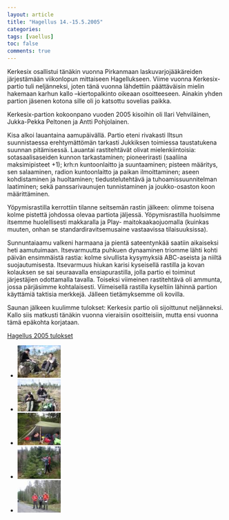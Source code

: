 ```yaml
---
layout: article
title: "Hagellus 14.-15.5.2005"
categories:
tags: [vaellus]
toc: false
comments: true
---
```


Kerkesix osallistui tänäkin vuonna Pirkanmaan laskuvarjojääkäreiden
järjestämään viikonlopun mittaiseen Hagellukseen. Viime vuonna
Kerkesix-partio tuli neljänneksi, joten tänä vuonna lähdettiin
päättäväisin mielin hakemaan karhun kallo –kiertopalkinto oikeaan
osoitteeseen. Ainakin yhden partion jäsenen kotona sille oli jo katsottu
sovelias paikka.

Kerkesix-partion kokoonpano vuoden 2005 kisoihin oli Ilari Vehviläinen,
Jukka-Pekka Peltonen ja Antti Pohjolainen.

Kisa alkoi lauantaina aamupäivällä. Partio eteni rivakasti Iltsun
suunnistaessa erehtymättömän tarkasti Jukkiksen toimiessa taustatukena
suunnan pitämisessä. Lauantai rastitehtävät olivat mielenkiintoisia:
sotasaalisaseiden kunnon tarkastaminen; pioneerirasti (saaliina
maksimipisteet +1); krh:n kuntoonlaitto ja suuntaaminen; pisteen
määritys, sen salaaminen, radion kuntoonlaitto ja paikan ilmoittaminen;
aseen kohdistaminen ja huoltaminen; tiedustelutehtävä ja
tuhoamissuunnitelman laatiminen; sekä panssarivaunujen tunnistaminen ja
joukko-osaston koon määrittäminen.

Yöpymisrastilla kerrottiin tilanne seitsemän rastin jälkeen: olimme
toisena kolme pistettä johdossa olevaa partiota jäljessä.
Yöpymisrastilla huolsimme itsemme huolellisesti makkaralla ja Play-
maitokaakaojuomalla (kuinkas muuten, onhan se standardiravitsemusaine
vastaavissa tilaisuuksissa).

Sunnuntaiaamu valkeni harmaana ja pientä sateentynkää saatiin aikaiseksi
heti aamutuimaan. Itsevarmuutta puhkuen dynaaminen triomme lähti kohti
päivän ensimmäistä rastia: kolme sivullista kysymyksiä ABC-aseista ja
niiltä suojautumisesta. Itsevarmuus hiukan karisi kyseisellä rastilla ja
kovan kolauksen se sai seuraavalla ensiapurastilla, jolla partio ei
toiminut järjestäjien odottamalla tavalla. Toiseksi viimeinen
rastitehtävä oli ammunta, jossa pärjäsimme kohtalaisesti. Viimeisellä
rastilla kyseltiin lähinnä partion käyttämiä taktisia merkkejä. Jälleen
tietämyksemme oli kovilla.

Saunan jälkeen kuulimme tulokset: Kerkesix partio oli sijoittunut
neljänneksi. Kallo siis matkusti tänäkin vuonna vieraisiin osoitteisiin,
mutta ensi vuonna tämä epäkohta korjataan.

[Hagellus 2005
tulokset](http://yritys.soon.fi/njp-tyosto/kilta/hageli/tulos.html)

<div class="th-grid image-gallery" markdown="1">

- [![](/images/hagellus-2005/Thumbnails/vaellushagellus2005_01b.jpg)](/images/hagellus-2005/vaellushagellus2005_01b.jpg)
- [![](/images/hagellus-2005/Thumbnails/vaellushagellus2005_02b.jpg)](/images/hagellus-2005/vaellushagellus2005_02b.jpg)
- [![](/images/hagellus-2005/Thumbnails/vaellushagellus2005_03b.jpg)](/images/hagellus-2005/vaellushagellus2005_03b.jpg)
- [![](/images/hagellus-2005/Thumbnails/vaellushagellus2005_04b.jpg)](/images/hagellus-2005/vaellushagellus2005_04b.jpg)
- [![](/images/hagellus-2005/Thumbnails/vaellushagellus2005_05b.jpg)](/images/hagellus-2005/vaellushagellus2005_05b.jpg)

</div>

